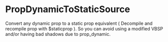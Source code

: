 # PropDynamicToStaticSource
Convert any dynamic prop to a static prop equivalent ( Decompile and recompile prop with $staticprop ). So you can avoid using a modified VBSP and/or having bad shadows due to prop_dynamic.

